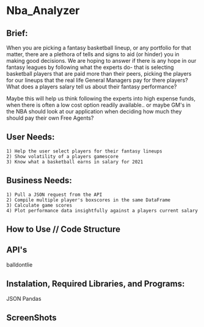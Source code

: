 # Nba_Analyzer

## Brief:
When you are picking a fantasy basketball lineup, or any portfolio for that matter, there are a plethora of tells and signs to aid (or hinder) you in making good decisions. We are hoping to answer if there is any hope in our fantasy leagues by following what the experts do- that is selecting basketball players that are paid more than their peers, picking the players for our lineups that the real life General Managers pay for there players? What does a players salary tell us about their fantasy performance? 
    
Maybe this will help us think following the experts into high expense funds, when there is often a low cost option readily available.. or maybe GM's in the NBA should look at our application when deciding how much they should pay their own Free Agents?

## User Needs:
    1) Help the user select players for their fantasy lineups
    2) Show volatility of a players gamescore
    3) Know what a basketball earns in salary for 2021

## Business Needs:
    1) Pull a JSON request from the API
    2) Compile multiple player's boxscores in the same DataFrame
    3) Calculate game scores
    4) Plot performance data insightfully against a players current salary

## How to Use // Code Structure


## API's
balldontlie

## Instalation, Required Libraries, and Programs:
JSON
Pandas

## ScreenShots

